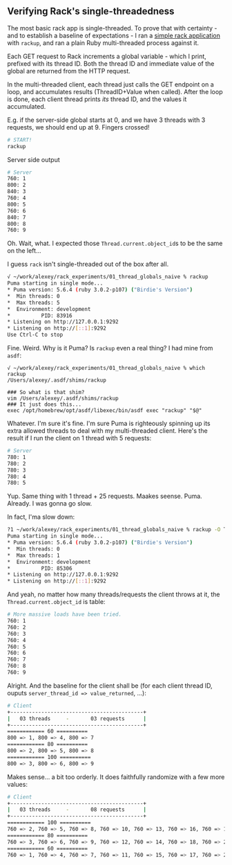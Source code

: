## Verifying Rack's single-threadedness
The most basic rack app is single-threaded. To prove that with certainty - and to establish a baseline of expectations - I ran a [simple rack application](config.ru) with `rackup`, and ran a plain Ruby multi-threaded process against it.

Each GET request to Rack increments a global variable - which I print, prefixed with its thread ID. Both the thread ID and immediate value of the global are returned from the HTTP request.

In the multi-threaded client, each thread just calls the GET endpoint on a loop, and accumulates results (ThreadID+Value when called). After the loop is done, each client thread prints _its_ thread ID, and the values it accumulated.

E.g. if the server-side global starts at 0, and we have 3 threads with 3 requests, we should end up at 9. Fingers crossed!

```bash
# START!
rackup
```
Server side output
```bash
# Server
760: 1
800: 2
840: 3
760: 4
800: 5
760: 6
840: 7
800: 8
760: 9
```
Oh. Wait, what. I expected those `Thread.current.object_id`s to be the same on the left...

I guess `rack` isn't single-threaded out of the box after all.

```bash
√ ~/work/alexey/rack_experiments/01_thread_globals_naive % rackup
Puma starting in single mode...
* Puma version: 5.6.4 (ruby 3.0.2-p107) ("Birdie's Version")
*  Min threads: 0
*  Max threads: 5
*  Environment: development
*          PID: 83916
* Listening on http://127.0.0.1:9292
* Listening on http://[::1]:9292
Use Ctrl-C to stop
```

Fine. Weird. Why is it Puma? Is `rackup` even a real thing? I had mine from `asdf`:
```
√ ~/work/alexey/rack_experiments/01_thread_globals_naive % which rackup
/Users/alexey/.asdf/shims/rackup

### So what is that shim?
vim /Users/alexey/.asdf/shims/rackup
### It just does this...
exec /opt/homebrew/opt/asdf/libexec/bin/asdf exec "rackup" "$@"
```

Whatever. I'm sure it's fine. I'm sure Puma is righteously spinning up its extra allowed threads to deal with my multi-threaded client. Here's the result if I run the client on 1 thread with 5 requests:

```bash
# Server
780: 1
780: 2
780: 3
780: 4
780: 5
```

Yup. Same thing with 1 thread + 25 requests. Maakes seense. Puma. Already. I was gonna go slow.

In fact, I'ma slow down:

```bash
?1 ~/work/alexey/rack_experiments/01_thread_globals_naive % rackup -O Threads=0:1
Puma starting in single mode...
* Puma version: 5.6.4 (ruby 3.0.2-p107) ("Birdie's Version")
*  Min threads: 0
*  Max threads: 1
*  Environment: development
*          PID: 85306
* Listening on http://127.0.0.1:9292
* Listening on http://[::1]:9292
````

And yeah, no matter how many threads/requests the client throws at it, the `Thread.current.object_id` is table:
```bash
# More massive loads have been tried.
760: 1
760: 2
760: 3
760: 4
760: 5
760: 6
760: 7
760: 8
760: 9
```

Alright. And the baseline for the client shall be (for each client thread ID, ouputs `server_thread_id => value_returned`, ...):

```bash
# Client
+-------------------------------------------+
|   03 threads     -       03 requests      |
+-------------------------------------------+
============ 60 ==========
800 => 1, 800 => 4, 800 => 7
============ 80 ==========
800 => 2, 800 => 5, 800 => 8
============ 100 ==========
800 => 3, 800 => 6, 800 => 9
````

Makes sense... a bit too orderly. It does faithfully randomize with a few more values:
```bash
# Client
+-------------------------------------------+
|   03 threads     -       08 requests      |
+-------------------------------------------+
============ 100 ==========
760 => 2, 760 => 5, 760 => 8, 760 => 10, 760 => 13, 760 => 16, 760 => 19, 760 => 22
============ 80 ==========
760 => 3, 760 => 6, 760 => 9, 760 => 12, 760 => 14, 760 => 18, 760 => 21, 760 => 23
============ 60 ==========
760 => 1, 760 => 4, 760 => 7, 760 => 11, 760 => 15, 760 => 17, 760 => 20, 760 => 24
```


